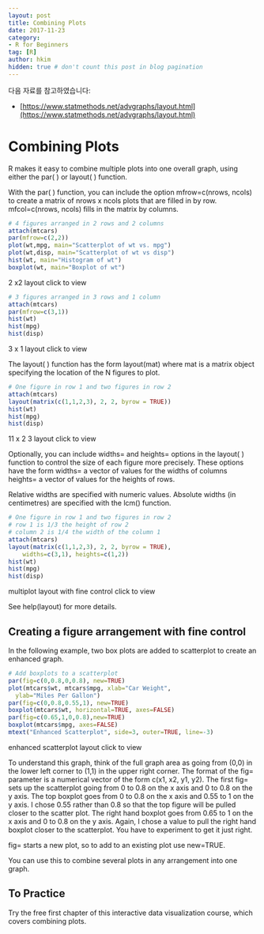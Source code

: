 ```yaml
---
layout: post  
title: Combining Plots
date: 2017-11-23  
category:
- R for Beginners  
tag: [R]    
author: hkim  
hidden: true # don't count this post in blog pagination
---
```


다음 자료를 참고하였습니다:  
- [https://www.statmethods.net/advgraphs/layout.html](https://www.statmethods.net/advgraphs/layout.html)

# Combining Plots

R makes it easy to combine multiple plots into one overall graph, using either the
par( ) or layout( ) function.

With the par( ) function, you can include the option mfrow=c(nrows, ncols) to create a matrix of nrows x ncols plots that are filled in by row. mfcol=c(nrows, ncols) fills in the matrix by columns.

```r
# 4 figures arranged in 2 rows and 2 columns
attach(mtcars)
par(mfrow=c(2,2))
plot(wt,mpg, main="Scatterplot of wt vs. mpg")
plot(wt,disp, main="Scatterplot of wt vs disp")
hist(wt, main="Histogram of wt")
boxplot(wt, main="Boxplot of wt")
```

2 x2 layout click to view

```r
# 3 figures arranged in 3 rows and 1 column
attach(mtcars)
par(mfrow=c(3,1))
hist(wt)
hist(mpg)
hist(disp)
```

3 x 1 layout click to view

The layout( ) function has the form	layout(mat) where
mat is a matrix object specifying the location of the N figures to plot.

```r
# One figure in row 1 and two figures in row 2
attach(mtcars)
layout(matrix(c(1,1,2,3), 2, 2, byrow = TRUE))
hist(wt)
hist(mpg)
hist(disp)
```

11 x 2 3 layout click to view

Optionally, you can include widths= and heights= options in the layout( ) function to control the size of each figure more precisely. These options have the form
widths= a vector of values for the widths of columns
heights= a vector of values for the heights of rows.

Relative widths are specified with numeric values. Absolute widths (in centimetres) are specified with the lcm() function.

```r
# One figure in row 1 and two figures in row 2
# row 1 is 1/3 the height of row 2
# column 2 is 1/4 the width of the column 1
attach(mtcars)
layout(matrix(c(1,1,2,3), 2, 2, byrow = TRUE),
  	widths=c(3,1), heights=c(1,2))
hist(wt)
hist(mpg)
hist(disp)
```

multiplot layout with fine control click to view

See help(layout) for more details.


## Creating a figure arrangement with fine control

In the following example, two box plots are added to scatterplot to create an enhanced graph.

```r
# Add boxplots to a scatterplot
par(fig=c(0,0.8,0,0.8), new=TRUE)
plot(mtcars$wt, mtcars$mpg, xlab="Car Weight",
  ylab="Miles Per Gallon")
par(fig=c(0,0.8,0.55,1), new=TRUE)
boxplot(mtcars$wt, horizontal=TRUE, axes=FALSE)
par(fig=c(0.65,1,0,0.8),new=TRUE)
boxplot(mtcars$mpg, axes=FALSE)
mtext("Enhanced Scatterplot", side=3, outer=TRUE, line=-3)
```

enhanced scatterplot layout click to view

To understand this graph, think of the full graph area as going from (0,0) in the lower left corner to (1,1) in the upper right corner. The format of the fig= parameter is a numerical vector of the form c(x1, x2, y1, y2). The first fig= sets up the scatterplot going from 0 to 0.8 on the x axis and 0 to 0.8 on the y axis. The top boxplot goes from 0 to 0.8 on the x axis and 0.55 to 1 on the y axis. I chose 0.55 rather than 0.8 so that the top figure will be pulled closer to the scatter plot. The right hand boxplot goes from 0.65 to 1 on the x axis and 0 to 0.8 on the y axis. Again, I chose a value to pull the right hand boxplot closer to the scatterplot. You have to experiment to get it just right.

fig= starts a new plot, so to add to an existing plot use new=TRUE.

You can use this to combine several plots in any arrangement into one graph.


## To Practice

Try the free first chapter of this interactive data visualization course, which covers combining plots.
